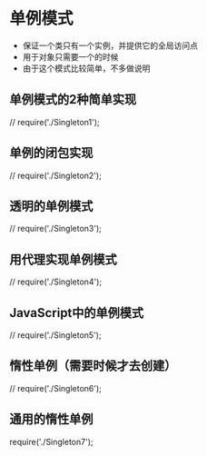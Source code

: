 # 单例模式
- 保证一个类只有一个实例，并提供它的全局访问点
- 用于对象只需要一个的时候
- 由于这个模式比较简单，不多做说明

## 单例模式的2种简单实现
// require('./Singleton1');

## 单例的闭包实现
// require('./Singleton2');

## 透明的单例模式
// require('./Singleton3');

## 用代理实现单例模式
// require('./Singleton4');

## JavaScript中的单例模式
// require('./Singleton5');

## 惰性单例（需要时候才去创建）
// require('./Singleton6');

## 通用的惰性单例
require('./Singleton7');